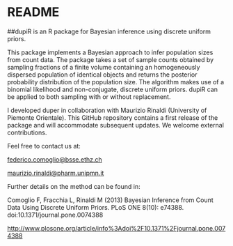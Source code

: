 README
======

##dupiR is an R package for Bayesian inference using discrete uniform priors. 

This package implements a Bayesian approach to infer population sizes from count data. The package takes a set of sample counts obtained by sampling fractions of a finite volume containing an homogeneously dispersed population of identical objects and returns the posterior probability distribution of the population size. The algorithm makes use of a binomial likelihood and non-conjugate, discrete uniform priors. dupiR can be applied to both sampling with or without replacement.

I developed duper in collaboration with Maurizio Rinaldi (University of Piemonte Orientale). This GitHub repository contains a first release of the package and will accommodate subsequent updates. We welcome external contributions.

Feel free to contact us at:

<federico.comoglio@bsse.ethz.ch>

<maurizio.rinaldi@pharm.unipmn.it>

Further details on the method can be found in:

Comoglio F, Fracchia L, Rinaldi M (2013) Bayesian Inference from Count Data Using Discrete Uniform Priors. PLoS ONE 8(10): e74388. doi:10.1371/journal.pone.0074388

http://www.plosone.org/article/info%3Adoi%2F10.1371%2Fjournal.pone.0074388
